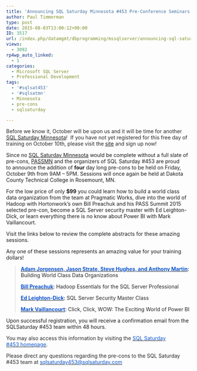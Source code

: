 ```yaml
---
title: 'Announcing SQL Saturday Minnesota #453 Pre-Conference Seminars!'
author: Paul Timmerman
type: post
date: 2015-08-03T13:00:12+00:00
ID: 3517
url: /index.php/datamgmt/dbprogramming/mssqlserver/announcing-sql-saturday-minnesota-453-pre-conference-seminars/
views:
  - 3092
rp4wp_auto_linked:
  - 1
categories:
  - Microsoft SQL Server
  - Professional Development
tags:
  - '#sqlsat453'
  - '#sqlsatmn'
  - Minnesota
  - pre-cons
  - sqlsaturday

---
```

<span style="color: #272727">Before we know it, October will be upon us and it will be time for another <a href="http://www.sqlsaturday.com/453/eventhome.aspx" target="_blank">SQL Saturday Minnesota</a>!  If you have not yet registered for this free day of training on October 10th, please visit the <a href="http://www.sqlsaturday.com/453/eventhome.aspx" target="_blank">site</a> and sign up now!</span>

Since no <a href="http://www.sqlsaturday.com/453/eventhome.aspx" target="_blank">SQL Saturday Minnesota</a> would be complete without a full slate of pre-cons, <a href="http://passmn.org" target="_blank">PASSMN</a> and the organizers of SQL Saturday #453 are proud to announce the addition of **four** day long pre-cons to be held on <span class="aBn"><span class="aQJ">Friday, October 9th</span></span> from <span class="aBn"><span class="aQJ">9AM &#8211; 5PM</span></span>. Sessions will once again be held at Dakota County Technical College in Rosemount, MN.

For the low price of only **$99** you could learn how to build a world class data organization from the team at Pragmatic Works, dive into the world of Hadoop with Hortonwork&#8217;s own Bill Preachuk and his PASS Summit 2015 selected pre-con, become a SQL Server security master with Ed Leighton-Dick, or learn everything there is no know about Power BI with Mark Vaillancourt.

Visit the links below to review the complete abstracts for these amazing sessions.

Any one of these sessions represents an amazing value for your training dollars!

> **<span style="color: #1155cc"><a href="https://sites.google.com/site/sqlsaturday453preconreg/home#PD_BI1" target="_blank"><span style="color: #1155cc">Adam Jorgensen, Jason Strate, Steve Hughes, and Anthony Martin</span></a></span>**<span style="color: black">: </span><span style="color: #272727">Building World Class Data Organizations</span>
> 
> **<span style="color: #1155cc"><a href="https://sites.google.com/site/sqlsaturday453preconreg/home#BD1" target="_blank"><span style="color: #1155cc">Bill Preachuk</span></a></span>**<span style="color: black">: </span><span style="color: #272727">Hadoop Essentials for the SQL Server Professional</span>
> 
> **<span style="color: #1155cc"><a href="https://sites.google.com/site/sqlsaturday453preconreg/home#DB1" target="_blank"><span style="color: #1155cc">Ed Leighton-Dick</span></a></span>**<span style="color: black">: </span><span style="color: #272727">SQL Server Security Master Class</span>
> 
> **<span style="color: #1155cc"><a href="https://sites.google.com/site/sqlsaturday453preconreg/home#BI2" target="_blank"><span style="color: #1155cc">Mark Vaillancourt</span></a></span>**<span style="color: black">: </span><span style="color: #272727">Click, Click, WOW: The Exciting World of Power BI</span>

Upon successful registration, you will receive a confirmation email from the SQLSaturday #453 team within 48 hours.

<span style="color: #272727">You may also access this information by visiting the <a href="http://www.sqlsaturday.com/453/eventhome.aspx" target="_blank"><span style="color: #1155cc">SQL </span><span class="aBn"><span class="aQJ"><span style="color: #1155cc">Saturday</span></span></span><span style="color: #1155cc"> #453 homepage</span></a>.</span>

<span style="color: #272727">Please direct any questions regarding the pre-cons to the SQL Saturday #453 team at </span><a href="mailto:sqlsaturday453@sqlsaturday.com" target="_blank"><span style="color: #1155cc"><span style="color: #1155cc">sqlsaturday453@sqlsaturday.</span>com</span></a>